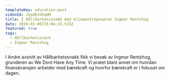 ```yaml
---
templateKey: education-post
videoId: JepdQJd5qUM
title: I Hållbarhetssnakk med klimaentrepenøren Ingmar Rentzhog
date: 2019-02-06T15:04:33.515Z
featured: true
tags:
  - Hållbarhetssnack
  - Ingmar Rentzhog
---
```

I Andre avsnitt av Hållbarhetssnakk fikk vi besøk av Ingmar Rentzhog, grunderen av We Dont Have Any Time. 
Vi pratet blant annet om hvordan finansbransjen arbeider med bærekraft og hvorfor bærekraft er i fokuset om dagen.
